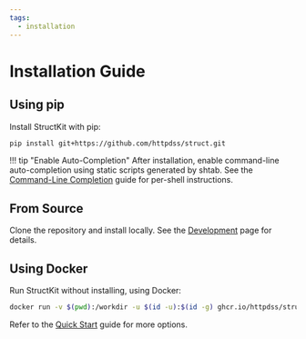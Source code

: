```yaml
---
tags:
  - installation
---
```


# Installation Guide

## Using pip

Install StructKit with pip:

```sh
pip install git+https://github.com/httpdss/struct.git
```

!!! tip "Enable Auto-Completion"
    After installation, enable command-line auto-completion using static scripts generated by shtab. See the [Command-Line Completion](completion.md) guide for per-shell instructions.

## From Source

Clone the repository and install locally. See the [Development](development.md) page for details.

## Using Docker

Run StructKit without installing, using Docker:

```sh
docker run -v $(pwd):/workdir -u $(id -u):$(id -g) ghcr.io/httpdss/struct:main generate file:///workdir/example/structure.yaml /workdir/example_output
```

Refer to the [Quick Start](quickstart.md) guide for more options.

